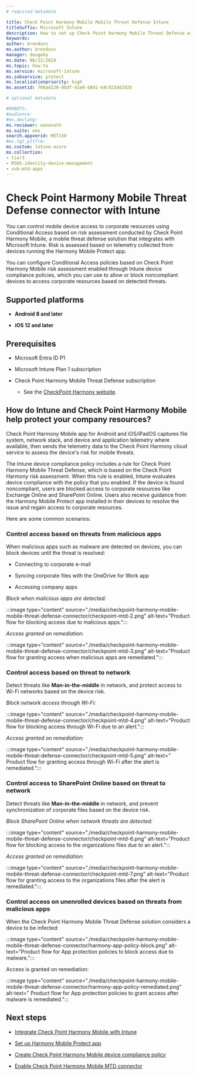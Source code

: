 ```yaml
---
# required metadata

title: Check Point Harmony Mobile Mobile Threat Defense Intune
titleSuffix: Microsoft Intune
description: How to set up Check Point Harmony Mobile Threat Defense with Microsoft Intune control mobile device access to your corporate resources.
keywords:
author: brenduns
ms.author: brenduns
manager: dougeby
ms.date: 08/22/2024
ms.topic: how-to
ms.service: microsoft-intune
ms.subservice: protect
ms.localizationpriority: high
ms.assetid: 706a4228-9bdf-41e0-b8d1-64c923dd2d2b

# optional metadata

#ROBOTS:
#audience:
#ms.devlang:
ms.reviewer: aanavath
ms.suite: ems
search.appverid: MET150
#ms.tgt_pltfrm:
ms.custom: intune-azure
ms.collection:
- tier3
- M365-identity-device-management
- sub-mtd-apps
---
```


# Check Point Harmony Mobile Threat Defense connector with Intune

You can control mobile device access to corporate resources using Conditional Access based on risk assessment conducted by Check Point Harmony Mobile, a mobile threat defense solution that integrates with Microsoft Intune. Risk is assessed based on telemetry collected from devices running the Harmony Mobile Protect app.

You can configure Conditional Access policies based on Check Point Harmony Mobile risk assessment enabled through Intune device compliance policies, which you can use to allow or block noncompliant devices to access corporate resources based on detected threats.

## Supported platforms

- **Android 8 and later**

- **iOS 12 and later**

## Prerequisites

- Microsoft Entra ID P1

- Microsoft Intune Plan 1 subscription

- Check Point Harmony Mobile Threat Defense subscription  
  - See the [CheckPoint Harmony website](https://www.checkpoint.com/harmony).

## How do Intune and Check Point Harmony Mobile help protect your company resources?

Check Point Harmony Mobile app for Android and iOS/iPadOS captures file system, network stack, and device and application telemetry where available, then sends the telemetry data to the Check Point Harmony cloud service to assess the device's risk for mobile threats.

The Intune device compliance policy includes a rule for Check Point Harmony Mobile Threat Defense, which is based on the Check Point Harmony risk assessment. When this rule is enabled, Intune evaluates device compliance with the policy that you enabled. If the device is found noncompliant, users are blocked access to corporate resources like Exchange Online and SharePoint Online. Users also receive guidance from the Harmony Mobile Protect app installed in their devices to resolve the issue and regain access to corporate resources.

Here are some common scenarios:

### Control access based on threats from malicious apps

When malicious apps such as malware are detected on devices, you can block devices until the threat is resolved:

- Connecting to corporate e-mail

- Syncing corporate files with the OneDrive for Work app

- Accessing company apps

*Block when malicious apps are detected:*

:::image type="content" source="./media/checkpoint-harmony-mobile-mobile-threat-defense-connector/checkpoint-mtd-2.png" alt-text="Product flow for blocking access due to malicious apps.":::

*Access granted on remediation:*

:::image type="content" source="./media/checkpoint-harmony-mobile-mobile-threat-defense-connector/checkpoint-mtd-3.png" alt-text="Product flow for granting access when malicious apps are remediated.":::

### Control access based on threat to network

Detect threats like **Man-in-the-middle** in network, and protect access to Wi-Fi networks based on the device risk.

*Block network access through Wi-Fi:*

:::image type="content" source="./media/checkpoint-harmony-mobile-mobile-threat-defense-connector/checkpoint-mtd-4.png" alt-text="Product flow for blocking access through Wi-Fi due to an alert.":::

*Access granted on remediation:*

:::image type="content" source="./media/checkpoint-harmony-mobile-mobile-threat-defense-connector/checkpoint-mtd-5.png" alt-text=" Product flow for granting access through Wi-Fi after the alert is remediated.":::

### Control access to SharePoint Online based on threat to network

Detect threats like **Man-in-the-middle** in network, and prevent synchronization of corporate files based on the device risk.

*Block SharePoint Online when network threats are detected:*

:::image type="content" source="./media/checkpoint-harmony-mobile-mobile-threat-defense-connector/checkpoint-mtd-6.png" alt-text="Product flow for blocking access to the organizations files due to an alert.":::

*Access granted on remediation:*

:::image type="content" source="./media/checkpoint-harmony-mobile-mobile-threat-defense-connector/checkpoint-mtd-7.png" alt-text="Product flow for granting access to the organizations files after the alert is remediated.":::

### Control access on unenrolled devices based on threats from malicious apps

When the Check Point Harmony Mobile Threat Defense solution considers a device to be infected:

:::image type="content" source="./media/checkpoint-harmony-mobile-mobile-threat-defense-connector/harmony-app-policy-block.png" alt-text="Product flow for App protection policies to block access due to malware.":::

Access is granted on remediation:

:::image type="content" source="./media/checkpoint-harmony-mobile-mobile-threat-defense-connector/harmony-app-policy-remediated.png" alt-text=" Product flow for App protection policies to grant access after malware is remediated.":::

## Next steps

- [Integrate Check Point Harmony Mobile with Intune](checkpoint-sandblast-mobile-mtd-connector-integration.md)

- [Set up Harmony Mobile Protect app](mtd-apps-ios-app-configuration-policy-add-assign.md)

- [Create Check Point Harmony Mobile device compliance policy](mtd-device-compliance-policy-create.md)

- [Enable Check Point Harmony Mobile MTD connector](mtd-connector-enable.md)
